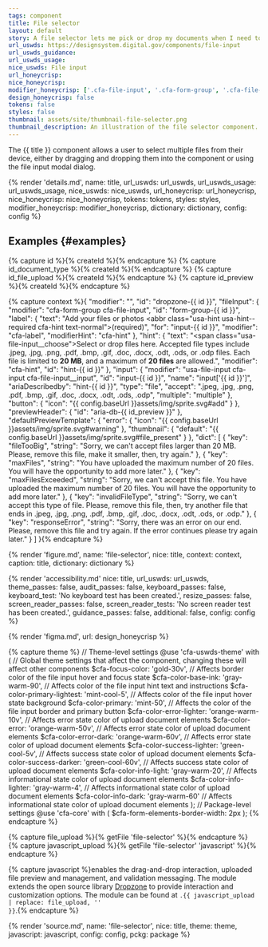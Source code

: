 ```yaml
---
tags: component
title: File selector
layout: default
story: A file selector lets me pick or drop my documents when I need to add them to an online form.
url_uswds: https://designsystem.digital.gov/components/file-input
url_uswds_guidance:
url_uswds_usage:
nice_uswds: File input
url_honeycrisp:
nice_honeycrisp:
modifier_honeycrisp: ['.cfa-file-input', '.cfa-form-group', '.cfa-file-selector', '.cfa-label', '.cfa-hint', '.cfa-button', '.cfa-file-selector__*']
design_honeycrisp: false
tokens: false
styles: false
thumbnail: assets/site/thumbnail-file-selector.png
thumbnail_description: An illustration of the file selector component.
---
```


<!-- INTRO -->

The {{ title }} component allows a user to select multiple files from their device, either by dragging and dropping them into the component or using the file input modal dialog.

<!-- DETAILS -->

{% render 'details.md',
  name: title,
  url_uswds: url_uswds,
  url_uswds_usage: url_uswds_usage,
  nice_uswds: nice_uswds,
  url_honeycrisp: url_honeycrisp,
  nice_honeycrisp: nice_honeycrisp,
  tokens: tokens,
  styles: styles,
  modifier_honeycrisp: modifier_honeycrisp,
  dictionary: dictionary,
  config: config %}

<!-- EXAMPLES -->

## Examples {#examples}

{% capture id %}{% createId %}{% endcapture %}
{% capture id_document_type %}{% createId %}{% endcapture %}
{% capture id_file_upload %}{% createId %}{% endcapture %}
{% capture id_preview %}{% createId %}{% endcapture %}

{% capture context %}{
  "modifier": "",
  "id": "dropzone-{{ id }}",
  "fileInput": {
    "modifier": "cfa-form-group cfa-file-input",
    "id": "form-group-{{ id }}",
    "label": {
      "text": "Add your files or photos <abbr class=\"usa-hint usa-hint--required cfa-hint text-normal\">(required)</abbr>",
      "for": "input-{{ id }}",
      "modifier": "cfa-label",
      "modifierHint": "cfa-hint"
    },
    "hint": {
      "text": "<span class=\"usa-file-input__choose\">Select or drop files here</span>. Accepted file types include .jpeg, .jpg, .png, .pdf, .bmp, .gif, .doc, .docx, .odt, .ods, or .odp files. Each file is limited to <b>20 MB</b>, and a maximum of <b>20 files</b> are allowed.",
      "modifier": "cfa-hint",
      "id": "hint-{{ id }}"
    },
    "input": {
      "modifier": "usa-file-input cfa-input cfa-file-input__input",
      "id": "input-{{ id }}",
      "name": "input['{{ id }}']",
      "ariaDescribedby": "hint-{{ id }}",
      "type": "file",
      "accept": ".jpeg, .jpg, .png, .pdf, .bmp, .gif, .doc, .docx, .odt, .ods, .odp",
      "multiple": "multiple"
    },
    "button": {
      "icon": "{{ config.baseUrl }}assets/img/sprite.svg#add"
    }
  },
  "previewHeader": {
    "id": "aria-db-{{ id_preview }}"
  },
  "defaultPreviewTemplate": {
    "error": {
      "icon": "{{ config.baseUrl }}assets/img/sprite.svg#warning"
    },
    "thumbnail": {
      "default": "{{ config.baseUrl }}assets/img/sprite.svg#file_present"
    }
  },
  "dict": [
    {
      "key": "fileTooBig",
      "string": "Sorry, we can't accept files larger than 20 MB. Please, remove this file, make it smaller, then, try again."
    },
    {
      "key": "maxFiles",
      "string": "You have uploaded the maximum number of 20 files. You will have the opportunity to add more later."
    },
    {
      "key": "maxFilesExceeded",
      "string": "Sorry, we can't accept this file. You have uploaded the maximum number of 20 files. You will have the opportunity to add more later."
    },
    {
      "key": "invalidFileType",
      "string": "Sorry, we can't accept this type of file. Please, remove this file, then, try another file that ends in .jpeg, .jpg, .png, .pdf, .bmp, .gif, .doc, .docx, .odt, .ods, or .odp."
    },
    {
      "key": "responseError",
      "string": "Sorry, there was an error on our end. Please, remove this file and try again. If the error continues please try again later."
    }
  ]
}{% endcapture %}

{% render 'figure.md', name: 'file-selector', nice: title, context: context, caption: title, dictionary: dictionary %}

<!-- GUIDANCE -->

<!-- ## Guidance {#guidance}

<!-- render 'references.md', ref_main: url_uswds_guidance, config: config -->

<!-- ACCESSIBILITY -->

{% render 'accessibility.md'
  nice: title,
  url_uswds: url_uswds,
  theme_passes: false,
  audit_passes: false,
  keyboard_passes: false,
  keyboard_test: 'No keyboard test has been created.',
  resize_passes: false,
  screen_reader_passes: false,
  screen_reader_tests: 'No screen reader test has been created.',
  guidance_passes: false,
  additional: false,
  config: config %}

<!-- DESIGN -->

{% render 'figma.md', url: design_honeycrisp %}

<!-- SOURCE -->

{% capture theme %}
// Theme-level settings
@use 'cfa-uswds-theme' with (
  // Global theme settings that affect the component, changing these will affect other components
  $cfa-focus-color: 'gold-30v',                // Affects border color of the file input hover and focus state
  $cfa-color-base-ink: 'gray-warm-90',         // Affects color of the file input hint text and instructions
  $cfa-color-primary-lightest: 'mint-cool-5',  // Affects color of the file input hover state background
  $cfa-color-primary: 'mint-50',               // Affects the color of the file input border and primary button
  $cfa-color-error-lighter: 'orange-warm-10v', // Affects error state color of upload document elements
  $cfa-color-error: 'orange-warm-50v',         // Affects error state color of upload document elements
  $cfa-color-error-dark: 'orange-warm-60v',    // Affects error state color of upload document elements
  $cfa-color-success-lighter: 'green-cool-5v', // Affects success state color of upload document elements
  $cfa-color-success-darker: 'green-cool-60v', // Affects success state color of upload document elements
  $cfa-color-info-light: 'gray-warm-20',       // Affects informational state color of upload document elements
  $cfa-color-info-lighter: 'gray-warm-4',      // Affects informational state color of upload document elements
  $cfa-color-info-dark: 'gray-warm-60'         // Affects informational state color of upload document elements
);
// Package-level settings
@use 'cfa-core' with (
  $cfa-form-elements-border-width: 2px
);
{% endcapture %}

{% capture file_upload %}{% getFile 'file-selector' %}{% endcapture %}
{% capture javascript_upload %}{% getFile 'file-selector' 'javascript' %}{% endcapture %}

{% capture javascript %}enables the drag-and-drop interaction, uploaded file preview and management, and validation messaging. The module extends the open source library <a href="https://github.com/dropzone/dropzone" target="_blank" rel="noopener nofollow" class="usa-link--external">Dropzone</a> to provide interaction and customization options. The module can be found at <code>.{{ javascript_upload | replace: file_upload, '' }}</code>.{% endcapture %}

{% render 'source.md', name: 'file-selector', nice: title, theme: theme, javascript: javascript, config: config, pckg: package %}
